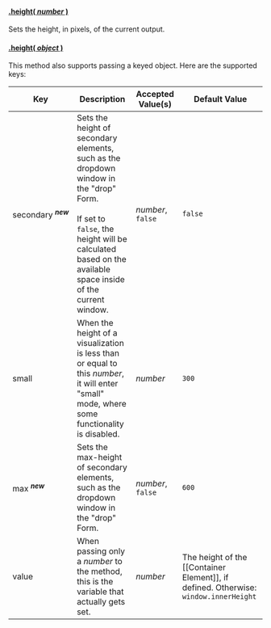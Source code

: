 #### <a name="number" href="#wiki-number">.height( *number* )</a>

Sets the height, in pixels, of the current output.

#### <a name="object" href="#wiki-object">.height( *object* )</a>

This method also supports passing a keyed object. Here are the supported keys:

| Key | Description | Accepted Value(s) | Default Value |
|---|---|---|---|
| secondary&nbsp;<sup>***new***</sup> | Sets the height of secondary elements, such as the dropdown window in the "drop" Form. <br><br> If set to ```false```, the height will be calculated based on the available space inside of the current window. | *number*, ```false``` | ```false``` |
| small | When the height of a visualization is less than or equal to this *number*, it will enter "small" mode, where some functionality is disabled. | *number* | ```300``` |
| max&nbsp;<sup>***new***</sup> | Sets the max-height of secondary elements, such as the dropdown window in the "drop" Form. | *number*, ```false``` | ```600``` |
| value | When passing only a *number* to the method, this is the variable that actually gets set. | *number* | The height of the [[Container Element]], if defined. Otherwise: ```window.innerHeight``` |
